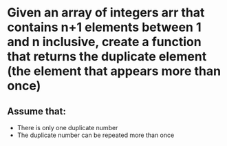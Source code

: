 # Given an array of integers arr that contains n+1 elements between 1 and n inclusive, create a function that returns the duplicate element (the element that appears more than once)

## Assume that:

- There is only one duplicate number
- The duplicate number can be repeated more than once
